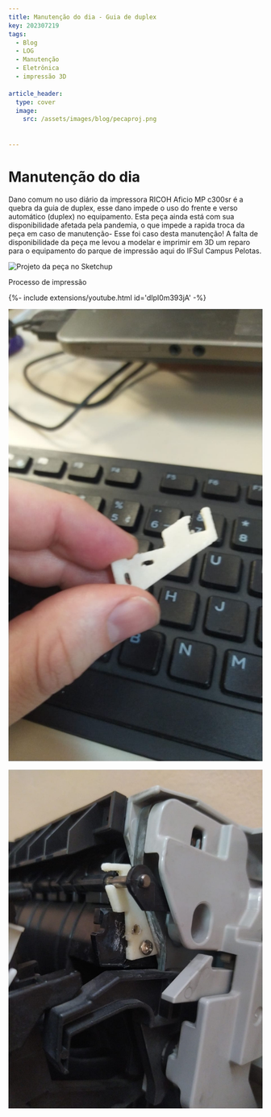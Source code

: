 ```yaml
---
title: Manutenção do dia - Guia de duplex
key: 202307219
tags: 
  - Blog
  - LOG
  - Manutenção
  - Eletrônica
  - impressão 3D
 
article_header:
  type: cover
  image:
    src: /assets/images/blog/pecaproj.png


---
```

# Manutenção do dia

Dano comum no uso diário da impressora RICOH Aficio MP c300sr é a quebra da guia de duplex, esse dano impede o uso do frente e verso automático (duplex) no equipamento.  Esta peça ainda está com sua disponibilidade afetada pela pandemia, o que impede a rapida troca da peça em caso de manutenção- Esse foi caso desta manutenção!  A falta de disponibilidade da peça me levou a modelar e imprimir em 3D um reparo para o equipamento do parque de impressão aqui do IFSul Campus Pelotas.      

![Projeto da peça no Sketchup](/assets/images/blog/pecaprj.jpg)

<!--more-->
Processo de impressão
<div>{%- include extensions/youtube.html id='dIpI0m393jA' -%}</div>

![Peça impressa](/assets/images/blog/peca1.jpg)
 
![Peça impressa](/assets/images/blog/peca2.jpg)



